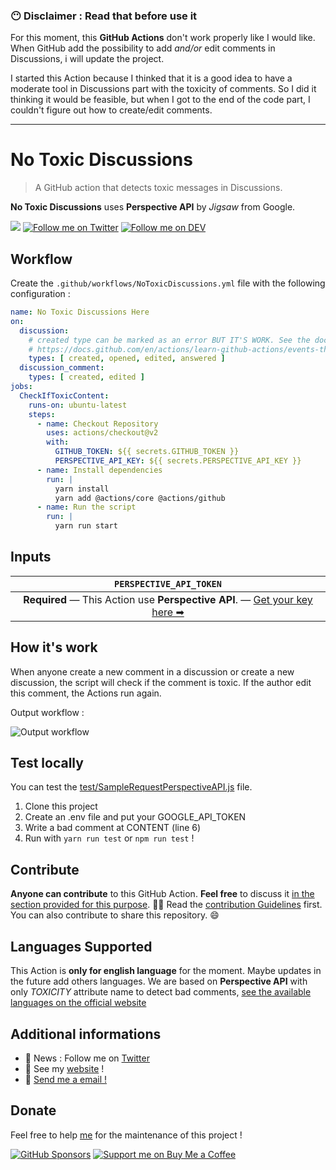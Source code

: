 ### 😶 Disclaimer : Read that before use it

For this moment, this **GitHub Actions** don't work properly like I would like. When GitHub add the possibility to add *and/or* edit comments in Discussions, i will update the project.

I started this Action because I thinked  that it is a good idea to have a moderate tool in Discussions part with the toxicity of comments.
So I did it thinking it would be feasible, but when I got to the end of the code part, I couldn't figure out how to create/edit comments. 

___
# No Toxic Discussions

> A GitHub action that detects toxic messages in Discussions.

**No Toxic Discussions** uses **Perspective API** by *Jigsaw* from Google.

[![](https://img.shields.io/badge/-Github_Actions-2088FF?style=for-the-badge&logo=github-actions&logoColor=white)](https://github.com/marketplace/actions/no-toxic-discussions)
[![Follow me on Twitter](https://img.shields.io/twitter/follow/Thomasbnt_?color=%231DA1F2&label=Follow%20me&logo=Twitter&style=for-the-badge)](https://twitter.com/Thomasbnt_)
[![Follow me on DEV](https://img.shields.io/badge/dev.to-%2308090A.svg?&label=Read%20me%20on&style=for-the-badge&logo=dev.to&logoColor=white&alt=devto)](https://dev.to/thomasbnt)

## Workflow 
Create the `.github/workflows/NoToxicDiscussions.yml` file with the following configuration :

```yml
name: No Toxic Discussions Here
on:
  discussion:
    # created type can be marked as an error BUT IT'S WORK. See the docs :
    # https://docs.github.com/en/actions/learn-github-actions/events-that-trigger-workflows#discussion
    types: [ created, opened, edited, answered ]
  discussion_comment:
    types: [ created, edited ]
jobs:
  CheckIfToxicContent:
    runs-on: ubuntu-latest
    steps:
      - name: Checkout Repository
        uses: actions/checkout@v2
        with:
          GITHUB_TOKEN: ${{ secrets.GITHUB_TOKEN }}
          PERSPECTIVE_API_KEY: ${{ secrets.PERSPECTIVE_API_KEY }}
      - name: Install dependencies
        run: |
          yarn install
          yarn add @actions/core @actions/github
      - name: Run the script
        run: |
          yarn run start
```

## Inputs

|                                                         `PERSPECTIVE_API_TOKEN`                                                          |
|:----------------------------------------------------------------------------------------------------------------------------------------:|
| **Required** — This Action use **Perspective API**. — [Get your key here ➡](https://developers.perspectiveapi.com/s/docs-enable-the-api) |


## How it's work 

When anyone create a new comment in a discussion or create a new discussion, the script will check if the comment is toxic. 
If the author edit this comment, the Actions run again.

Output workflow : 

![Output workflow](https://user-images.githubusercontent.com/14293805/145136473-3fa03470-1856-404c-8b09-639e2d193b8a.png)

## Test locally 

You can test the [test/SampleRequestPerspectiveAPI.js](test/SampleRequestPerspectiveAPI.js) file.

1. Clone this project 
2. Create an .env file and put your GOOGLE_API_TOKEN
3. Write a bad comment at CONTENT (line 6)
4. Run with `yarn run test` or `npm run test` !

## Contribute 

**Anyone can contribute** to this GitHub Action. **Feel free** to discuss it [in the section provided for this purpose](/discussions). 👋🏼
Read the [contribution Guidelines](/contributing.md) first. You can also contribute to share this repository. 😄 

## Languages Supported

This Action is **only for english language** for the moment. Maybe updates in the future add others languages. 
We are based on **Perspective API** with only _TOXICITY_ attribute name to detect bad comments, [see the available languages on the official website](https://developers.perspectiveapi.com/s/about-the-api-attributes-and-languages)   

## Additional informations

- 📣 News : Follow me on [Twitter](https://twitter.com/Thomasbnt_)
- 🔗 See my [website](https://thomasbnt.dev) !
- 📨  [Send me a email !](https://thomasbnt.dev/contact)

## Donate 
Feel free to help [me](https://github.com/@thomasbnt) for the maintenance of this project !

[![GitHub Sponsors](https://img.shields.io/badge/Sponsor%20me-%23EA54AE.svg?&style=for-the-badge&logo=github-sponsors&logoColor=white)](https://github.com/sponsors/thomasbnt)
[![Support me on Buy Me a Coffee](https://img.shields.io/badge/-Support%20me-%23FFDD00?style=for-the-badge&logo=buy-me-a-coffee&logoColor=black)](https://www.buymeacoffee.com/thomasbnt/?via=thomasbnt)



